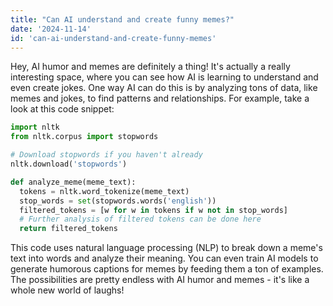 ```yaml
---
title: "Can AI understand and create funny memes?"
date: '2024-11-14'
id: 'can-ai-understand-and-create-funny-memes'
---
```


Hey, AI humor and memes are definitely a thing! It's actually a really interesting space, where you can see how AI is learning to understand and even create jokes.  One way AI can do this is by analyzing tons of data, like memes and jokes, to find patterns and relationships.  For example, take a look at this code snippet:

```python
import nltk
from nltk.corpus import stopwords

# Download stopwords if you haven't already
nltk.download('stopwords')

def analyze_meme(meme_text):
  tokens = nltk.word_tokenize(meme_text)
  stop_words = set(stopwords.words('english'))
  filtered_tokens = [w for w in tokens if w not in stop_words]
  # Further analysis of filtered tokens can be done here
  return filtered_tokens
```

This code uses natural language processing (NLP) to break down a meme's text into words and analyze their meaning.  You can even train AI models to generate humorous captions for memes by feeding them a ton of examples.  The possibilities are pretty endless with AI humor and memes - it's like a whole new world of laughs!
